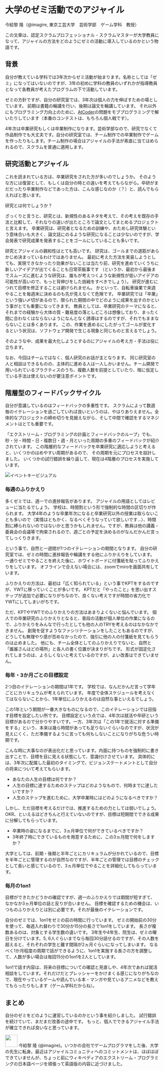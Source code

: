 # 大学のゼミ活動でのアジャイル

今給黎 隆（@imagire, 東京工芸大学　芸術学部　ゲーム学科　教授）


この文章は、認定スクラムプロフェッショナル - スクラムマスターが大学教員になって、アジャイルの方法をどのようにゼミの活動に導入しているのかという物語です。

## 背景

自分が教えている学科では3年次からゼミ活動が始まります。名称としては「ゼミ」になってはいないのですが、3年の初めに学科の教員のいずれかが指導教員となって各教員が考えたプログラムの下で活動しています。

ゼミの方針ですが、自分の研究室では、3年次は個人の力を伸ばすための場としています。
前期は書籍の輪講を行い、後期は論文を輪講しています。
それ以外にもプログラミング力向上のために、[AtCoder](https://atcoder.jp/)の問題をモブプログラミングで解いたりしています（本番のコンテストは、もちろん個人戦です）。

4年次は卒業研究もしくは卒業制作になります。芸術学部なので、研究でなくて作品制作でも大丈夫です。自分の研究室では、チーム制作での卒業制作でゲームを作ったりもします。チーム制作の場合はアジャイルの手法が素直に当てはめられるので、スクラムを普通に適用します。

## 研究活動とアジャイル

これを読まれている方は、卒業研究をされた方が多いのでしょうか。
そのような方には復習として、もしくは自分の時との違いを考えてもらながら。卒研がまだだったり卒業制作などであった方は、こんな感じなのか（？）と、読んでもらえればと思います。

研究とは何でしょうか？

ざっくりと言うと、研究とは、新規性のあるネタを考えて、その考えを既存の手法と比較して、それなりの違いが出たところで論文としてまとめるプロジェクトと言えます。
卒業研究は、研究者となるための訓練や、おためし研究体験という意味合いも大きく、論文誌にのるような研究になることは少ないのですが、学会発表で研究成果を発表することをゴールにしていることも多いです。

研究とアジャイルの親和性はとても高いです。
研究は、ゴールまでの道筋があらかじめ決まっているわけではありません。
最初に考えた方法を実装しようとしても、実現できなかったり効果がないことは当たり前、研究を進めていくうちに新しいアイデアが出てくることも日常茶飯事です
（というか、最初から最後までスムーズに進むような研究は、誰もが考えつくような新規性が低いアイデアの可能性が高いので、もっと背伸びをした挑戦をすべきでしょう）。
研究が進むにつれて目標を修正することは避けられません。
かといって、自転車操業で来週やることを毎週末に決めるのも先が見えなくて危険です。
卒業研究では「卒業」という強い〆切があるので、限られた期間の中でどのように成果を出すのかという事がとても重要になってきます。
教員としては、卒業研究のテーマになると、それまでの経験から大体の質・難易度の落としどころは想像しており、まったく間に合わなくはならないようになんとなく誘導はするのですが、それでもままならないことは多くあります。
この、作業を進めるにしたがってゴールが変化するという状況は、ソフトウェア開発で生じる現象と同じものと言えるでしょう。

そのような中、成果を最大化しようとするのにアジャイルの考え方・手法は役に立ちます。

なお、今回はチームではなく、個人研究のお話が主となります。
同じ研究室の人と相談はできるものの、主体的に進める人は一人しかいません。チーム開発で用いられているプラクティスのうち、複数人数を前提としていたり、暗に仮定している手法は使えないのが要注意ポイントです。

## 階層型のフィードバックサイクル

自分が意識しているのはフィードバックの多重性です。
スクラムによって数週毎のイテレーションを過ごしていれば良いというのは、やはりありえません。全体的なプロジェクトの締め切りを見据えながら、そして中間で確認をするマネジメントはとても重要です。

「エクストリーム・プログラミングの計画とフィードバックのループ」でも、秒・分・時間・日・複数日・週・月といった周期の多重のフィードバックが紹介されています。
この階層的なフィードバックを卒業研究に適応しようと考えると、いくつかのはめやすい周期があるので、
その周期を元にプロセスを設計しました。
いくつかの試行錯誤を繰り返して、現在は4階層のプロセスを実施しています。

![イベントキービジュアル](images/chap-imagire/loop.png?scale=0.3)

### 毎週のふりかえり

多くゼミでは、週一での進捗報告があります。
アジャイルの用語としてはレビューに当たるでしょう。
学校は、時間割という形で強制的な時間の区切りが作られます。
大学4年のような卒業年次になると卒業研究以外の授業は取らないことも多いので（実情はともかく、なるべくそうなっていて欲しいです…）、時間割に縛られないのではないかと思うかもしれません。ですが、教員は他の講義・委員会の会議等で拘束されるので、週ごとの予定を決めるのがなんだかんだ言ってしっくりきます。

という事で、自然と一週間が1つのイテレーションの期間となります。
自分の研究室では、ゼミの時間に進捗報告や輪講をする他にふりかえりをしています。
一通りゼミでやることを終えた後に、ホワイトボードに付箋紙を貼ってふりかえりをしています。
オフラインで合えない場合には、zoomでmiroを画面共有しています。

ふりかえりの方法は、最初は「広く知られている」という事でKPTをするのですが、YWTに移っていくことが多いです。
KPTだと「やったこと」を思い出すステップが追加で必要になりがちなので、良くない考えですが時間の省力化でYWTにしてしまいがちです。

ただ、KPTやYWTでのふりかえりの方法はあまりよくないと悩んでいます。
個人での卒業研究のふりかえりとなると、普段の活動が個人単位の作業になるので、ふりかえりをみんなで行ったとしても他の人のTRYを考えるのはなかなかできません。
創発を促すようなファシリテーションをしたこともあるのですが、どうしても無理やり感が否めなかったので、強引に他の人の付箋紙を見てもらうのは止めました。
他にも、チーム全体としてのふりかえりでないと、自然と「誰誰さんはどの場所」と各人の書く位置が決まりがちです。
形式が固定化されてしまうのは、よろしくないと考えているのですが、よい改善はできていません。

### 毎年・3か月ごとの目標設定

2つ目のイテレーションの期間は1年です。
学校では、なんだかんだ言って学年ごとにカリキュラムが考えられています。
年度で全体スケジュールを考えなくてはならないことから、1年単位にふりかえるのは自然な事といえるでしょう。

この1年という期間が一番大きなものになるので、このイテレーションでは目指す目標を設定したい所です。
目標設定という点では、4年次は就活や卒研という目標があるので分かりやすいです。一方、3年次は「この1年で就活に対する準備をする」という、本来は幾ら時間があっても足りないぐらいなのですが、状況が見えにくく、ただ準備するように言っても何もしないことになりがちな危うい時期です。

こんな時に大事なのが表出化だと思っています。内面に持つものを強制的に書き出すことで、目標を目に見える状態にして、意識付けさせています。
具体的には、3年次に配属した最初のタイミングで、ビジョンステートメントとして自分の将来について考えてもらいます。
- あなたの人生の目標は何ですか？
- 人生の目標に達するためのステップはどのようなもので、何時までに達したいですか？
- 人生のステップを進むために、大学卒業時にはどのようになるべきですか？

しかし、ただ目標を考えるだけでは、推進するための力としては弱いでしょう。OKR、といえるほどきちんと行えていないのですが、目標は短期間でできる成果に分解してもらっています。

- 卒業時の姿になるまでに、3ヵ月単位で何ができているべきですか？
- 3年終了時にできているものを用意するために、この3ヵ月間で何をしますか？

大学としては、前期・後期と半年ごとにカリキュラムが分かれているので、目標を半年ごとに管理するのが自然なのですが、半年ごとの管理では目標のチェックとして長いと感じているので、3ヵ月単位でやることを詳細化してもらっています。

### 毎月の1on1

目標ができたかどうかの確認ですが、週一のふりかえりでは期間が短すぎて、
なかなか3ヵ月単位の話と反りが合いません。
目標を確認するための機会は、いつものふりかえりとは別に必要です。それが最後のイテレーションです。

自分のゼミでは、1on1をゼミの前の時間に行っています。
ゼミの開始前の30分を使って、毎週入れ替わりで30分か15分の長さで1on1をしています。
長さが複数あるのは、対象とする学生数の違いです。
3年生や4年生、院生は、ゼミの曜日を分けています。5, 6人ぐらいまでなら毎回30分話せるのですが、その人数を超えると、それぞれの学生と離す間隔が2ヵ月ぐらいになってしまいます。
なるべく1か月程度の周期で話ができるように、1on1を実施する長さの方を調整して、人数が多い場合は毎回15分の1on1を2人としています。

1on1で話す内容は、将来の目標についての確認と見直しや、4年次であれば就活相談をしています。それだけだとプレッシャーをかけまくる感じになりがちなので、現在やっているゲームや読んでいる本・マンガや見ているアニメなどを教えてもらったりもします（ゲーム学科だからね）。

## まとめ

自分のゼミをどのように運営しているのかという事を紹介しました。
試行錯誤を続けていて、まだまだ改善の途中です。
もっと、個人でできるアジャイル手法が確立できれば良いなと思っています。

<img src="https://github.com/imagire.png" width="40"> 今給黎 隆 (@imagire)。いつかの会社でゲームプログラマをした後、大学の先生に転身。最近はアジャイルコミュニティへのコミットメントは、ほぼほぼできていませんが、ちょっと前にウィキペディアのエクストリーム・プログラミングの日本語ページを頑張って英語版の内容に近づけました。